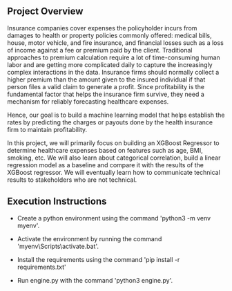 ## **Project Overview**

Insurance companies cover expenses the policyholder incurs from damages to health or property policies commonly offered: medical bills, house, motor vehicle, and fire insurance, and financial losses such as a loss of income against a fee or premium paid by the client. Traditional approaches to premium calculation require a lot of time-consuming human labor and are getting more complicated daily to capture the increasingly complex interactions in the data. Insurance firms should normally collect a higher premium than the amount given to the insured individual if that person files a valid claim to generate a profit. Since profitability is the fundamental factor that helps the insurance firm survive, they need a mechanism for reliably forecasting healthcare expenses.

Hence, our goal is to build a machine learning model that helps establish the rates by predicting the charges or payouts done by the health insurance firm to maintain profitability.

In this project, we will primarily focus on building an XGBoost Regressor to determine healthcare expenses based on features such as age, BMI, smoking, etc. We will also learn about categorical correlation, build a linear regression model as a baseline and compare it with the results of the XGBoost regressor. We will eventually learn how to communicate technical results to stakeholders who are not technical.


## **Execution Instructions**

* Create a python environment using the command 'python3 -m venv myenv'.

* Activate the environment by running the command 'myenv\Scripts\activate.bat'.

* Install the requirements using the command 'pip install -r requirements.txt'

* Run engine.py with the command 'python3 engine.py'.

